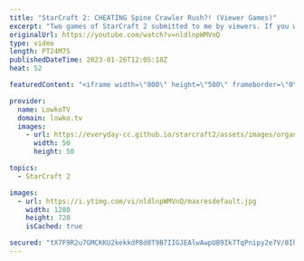```yaml
---
title: "StarCraft 2: CHEATING Spine Crawler Rush?! (Viewer Games)"
excerpt: "Two games of StarCraft 2 submitted to me by viewers. If you would like me to potentially cast your SC2 match in the future, you can send your best games of StarCraft to replays@lowko.tv.   Support my work: https://patreon.com/lowkotv Lowko Merch: https://lowko.shop  My YouTube channels: @LowkoTV @MoreLowko"
originalUrl: https://youtube.com/watch?v=nldlnpWMVnQ
type: video
length: PT24M7S
publishedDateTime: 2023-01-26T12:05:18Z
heat: 52

featuredContent: "<iframe width=\"800\" height=\"500\" frameborder=\"0\" src=\"https://www.youtube.com/embed/nldlnpWMVnQ\" allow=\"accelerometer; autoplay; encrypted-media; gyroscope; picture-in-picture\" allowfullscreen></iframe>"

provider:
  name: LowkoTV
  domain: lowko.tv
  images:
    - url: https://everyday-cc.github.io/starcraft2/assets/images/organizations/lowko.tv-50x50.jpg
      width: 50
      height: 50

topics:
  - StarCraft 2

images:
  - url: https://i.ytimg.com/vi/nldlnpWMVnQ/maxresdefault.jpg
    width: 1280
    height: 720
    isCached: true

secured: "tX7F9R2u7GMCKKU2kekkdP8d8T9B7IIGJEAlwAwpUB9Ik7TqPnipy2e7V/8IhyOv1qM9tXhchmODqA3KYdah2++imVNchQ+cl2WiC8A+jN/mUSTczHuxbC/83DZpuA3VXfv5FoSvnbvJL8/3lUY+Tt2linwASwNwWfsKPj/7k3svzMpHvI5rdu417kTOXI2RNBhfkM0aWmSDTSLzf1ob1tR9479DGAoa5cBbDTA4LpyEuzAUt9Z4EZfwjn0M493y1Ay4pJFKIp1ZH/DulouJdivWFWXblM7lnBUkvQH9fGI2ZYM/EHPsuKazOh+YkK9tsUpC97AiwPe7xz+qxxfXBEsJUzMCiWSbpLxOu20MV1VYQq4vkgzkBacC58gEY1gWK1Ncc6XqNElUPc3+3qb46WwX17eSTRZ3MGHN6+Hp8r4=;H20ZBRNE5/xwbkQHLjQRZQ=="
---
```


